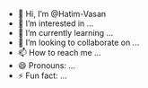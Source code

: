 - 👋 Hi, I’m @Hatim-Vasan
- 👀 I’m interested in ...
- 🌱 I’m currently learning ...
- 💞️ I’m looking to collaborate on ...
- 📫 How to reach me ...
- 😄 Pronouns: ...
- ⚡ Fun fact: ...

<!---
Hatim-Vasan/Hatim-Vasan is a ✨ special ✨ repository because its `README.md` (this file) appears on your GitHub profile.
You can click the Preview link to take a look at your changes.
--->
